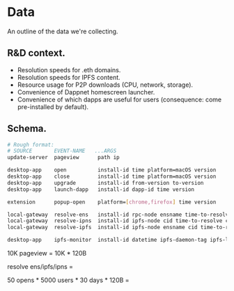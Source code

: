 Data
====

An outline of the data we're collecting.

## R&D context.

 - Resolution speeds for .eth domains.
 - Resolution speeds for IPFS content.
 - Resource usage for P2P downloads (CPU, network, storage).
 - Convenience of Dappnet homescreen launcher.
 - Convenience of which dapps are useful for users (consequence: come pre-installed by default).

## Schema.

```sh
# Rough format:
# SOURCE       EVENT-NAME   ...ARGS
update-server  pageview      path ip

desktop-app    open          install-id time platform=macOS version
desktop-app    close         install-id time platform=macOS version
desktop-app    upgrade       install-id from-version to-version
desktop-app    launch-dapp   install-id dapp-id time version

extension      popup-open    platform=[chrome,firefox] time version

local-gateway  resolve-ens   install-id rpc-node ensname time-to-resolve cached
local-gateway  resolve-ipns  install-id ipfs-node cid time-to-resolve cached
local-gateway  resolve-ipfs  install-id ipfs-node ensname cid time-to-resolve

desktop-app    ipfs-monitor  install-id datetime ipfs-daemon-tag ipfs-libp2p-peerid cpu-usage net-usage storage-usage
```

10K pageview = 10K * 120B

resolve ens/ipfs/ipns = 

50 opens * 5000 users * 30 days * 120B = 

